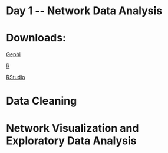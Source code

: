 # Day 1 -- Network Data Analysis

Downloads:
==========

[Gephi](https://gephi.org/)  

[R](https://cran.cnr.berkeley.edu/)  

[RStudio](https://www.rstudio.com/products/rstudio/download2/)  

Data Cleaning
=============

Network Visualization and Exploratory Data Analysis
====